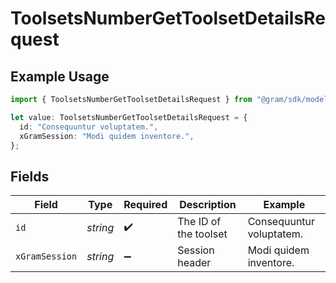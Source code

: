 # ToolsetsNumberGetToolsetDetailsRequest

## Example Usage

```typescript
import { ToolsetsNumberGetToolsetDetailsRequest } from "@gram/sdk/models/operations";

let value: ToolsetsNumberGetToolsetDetailsRequest = {
  id: "Consequuntur voluptatem.",
  xGramSession: "Modi quidem inventore.",
};
```

## Fields

| Field                    | Type                     | Required                 | Description              | Example                  |
| ------------------------ | ------------------------ | ------------------------ | ------------------------ | ------------------------ |
| `id`                     | *string*                 | :heavy_check_mark:       | The ID of the toolset    | Consequuntur voluptatem. |
| `xGramSession`           | *string*                 | :heavy_minus_sign:       | Session header           | Modi quidem inventore.   |